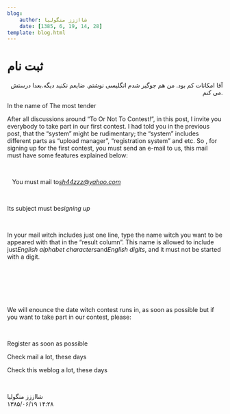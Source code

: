 ```yaml
---
blog:
    author: شااززز منگولیا
    date: [1385, 6, 19, 14, 28]
template: blog.html
---
```

# ثبت نام

<div class="cnt">
<p align="right">آقا امکانات کم بود. من هم جوگیر شدم انگلیسی نوشتم. ضایعم نکنید دیگه.بعدا درستش می کنم.</p>
<p align="left" class="MsoNormal">In the name of The most tender</p>
<p align="left" class="MsoNormal">After all discussions around “To Or Not To Contest!”, in this post, I invite you everybody to take part in our first contest. I had told you in the previous post, that the “system” might be rudimentary; the “system” includes different parts as “upload manager”, “registration system” and etc. So , for signing up for the first contest, you must send an e-mail to us, this mail must have some features explained below:</p>
<p align="left" class="MsoNormal"> </p>
<p align="left" class="MsoNormal"></p>   You must mail to<i><a href="mailto:sh44zzz@yahoo.com">sh44zzz@yahoo.com</a></i>
<p align="left" class="MsoNormal"><em></em> </p>
<p align="left" class="MsoNormal">Its subject must be<i>signing up</i></p>
<p align="left" class="MsoNormal"><em></em> </p>
<p align="left" class="MsoNormal">In your mail witch includes just one line, type the name witch you want to be appeared with that in the “result column”. This name is allowed to include just<i>English alphabet characters</i>and<i>English digits</i>, and it must not be started with a digit.</p>
<p align="left" class="MsoNormal"> </p>
<p align="left" class="MsoNormal"> </p>
<p align="left" class="MsoNormal"> </p>
<p align="left" class="MsoNormal">We will enounce the date witch contest runs in, as soon as possible but if you want to take part in our contest, please:</p>
<p align="left" class="MsoNormal"> </p>
<p align="left" class="MsoNormal">Register as soon as possible</p>
<p align="left" class="MsoNormal">Check mail a lot, these days</p>
<p align="left" class="MsoNormal">Check this weblog a lot, these days</p>
<p align="justify"> </p>
</div>

<div class="blog-info">
    <div class="blog-author">شااززز منگولیا</div>
    <div class="blog-date">۱۳۸۵/۰۶/۱۹ ۱۴:۲۸</div>
</div>


